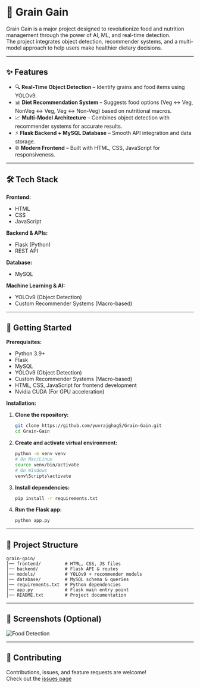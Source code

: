 🌾 Grain Gain
=============

Grain Gain is a major project designed to revolutionize food and nutrition management through the power of AI, ML, and real-time detection.  
The project integrates object detection, recommender systems, and a multi-model approach to help users make healthier dietary decisions.

---

## ✨ Features

- 🔍 **Real-Time Object Detection** – Identify grains and food items using YOLOv9.  
- 📊 **Diet Recommendation System** – Suggests food options (Veg ↔ Veg, NonVeg ↔ Veg, Veg ↔ Non-Veg) based on nutritional macros.  
- 📈 **Multi-Model Architecture** – Combines object detection with recommender systems for accurate results.  
- ⚡ **Flask Backend + MySQL Database** – Smooth API integration and data storage.  
- 🌐 **Modern Frontend** – Built with HTML, CSS, JavaScript for responsiveness.

---

## 🛠️ Tech Stack

**Frontend:**
- HTML  
- CSS  
- JavaScript  

**Backend & APIs:**
- Flask (Python)  
- REST API  

**Database:**
- MySQL  

**Machine Learning & AI:**
- YOLOv9 (Object Detection)  
- Custom Recommender Systems (Macro-based)  

---

## 🚀 Getting Started

**Prerequisites:**
- Python 3.9+  
- Flask  
- MySQL  
- YOLOv9 (Object Detection)  
- Custom Recommender Systems (Macro-based)  
- HTML, CSS, JavaScript for frontend development  
- Nvidia CUDA (For GPU acceleration)

**Installation:**

1. **Clone the repository:**
    ```sh
    git clone https://github.com/yuvrajghag5/Grain-Gain.git
    cd Grain-Gain
    ```

2. **Create and activate virtual environment:**
    ```sh
    python -m venv venv
    # On Mac/Linux
    source venv/bin/activate
    # On Windows
    venv\Scripts\activate
    ```

3. **Install dependencies:**
    ```sh
    pip install -r requirements.txt
    ```

4. **Run the Flask app:**
    ```sh
    python app.py
    ```

---

## 📂 Project Structure

```
grain-gain/
│── frontend/         # HTML, CSS, JS files
│── backend/          # Flask API & routes
│── models/           # YOLOv9 + recommender models
│── database/         # MySQL schema & queries
│── requirements.txt  # Python dependencies
│── app.py            # Flask main entry point
│── README.txt        # Project documentation
```

---

## 📸 Screenshots (Optional)

![Food Detection](phal.png)

---

## 🤝 Contributing

Contributions, issues, and feature requests are welcome!  
Check out the [issues page](https://github.com/yuvrajghag5/Grain-Gain/issues)
